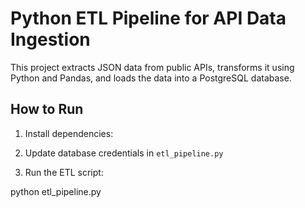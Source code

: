 # Python ETL Pipeline for API Data Ingestion

This project extracts JSON data from public APIs, transforms it using Python and Pandas, and loads the data into a PostgreSQL database.

## How to Run

1. Install dependencies:

2. Update database credentials in `etl_pipeline.py`

3. Run the ETL script:

python etl_pipeline.py
